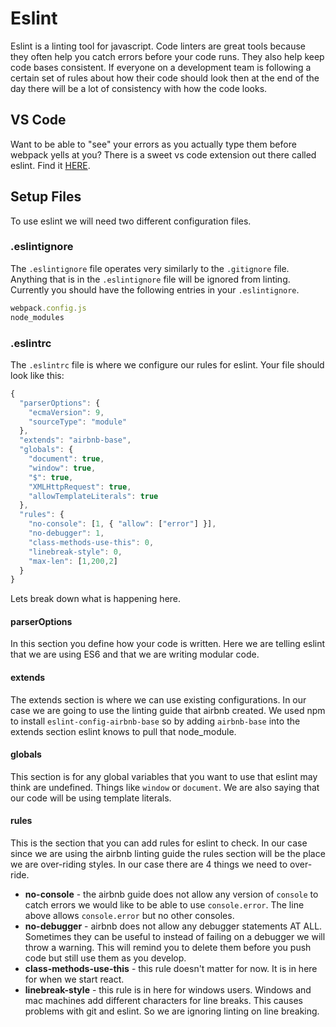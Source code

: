 # Eslint
Eslint is a linting tool for javascript. Code linters are great tools because they often help you catch errors before your code runs.  They also help keep code bases consistent.  If everyone on a development team is following a certain set of rules about how their code should look then at the end of the day there will be a lot of consistency with how the code looks.

## VS Code
Want to be able to "see" your errors as you actually type them before webpack yells at you?  There is a sweet vs code extension out there called eslint.  Find it [HERE](https://marketplace.visualstudio.com/items?itemName=dbaeumer.vscode-eslint).


## Setup Files
To use eslint we will need two different configuration files.

### .eslintignore
The `.eslintignore` file operates very similarly to the `.gitignore` file.  Anything that is in the `.eslintignore` file will be ignored from linting.  Currently you should have the following entries in your `.eslintignore`.
```js
webpack.config.js
node_modules
```

### .eslintrc
The `.eslintrc` file is where we configure our rules for eslint.  Your file should look like this:
```js
{
  "parserOptions": {
    "ecmaVersion": 9,
    "sourceType": "module"
  },
  "extends": "airbnb-base",
  "globals": {
    "document": true,
    "window": true,
    "$": true,
    "XMLHttpRequest": true,
    "allowTemplateLiterals": true
  },
  "rules": {
    "no-console": [1, { "allow": ["error"] }],
    "no-debugger": 1,
    "class-methods-use-this": 0,
    "linebreak-style": 0,
    "max-len": [1,200,2]
  }
}
```

Lets break down what is happening here.
#### parserOptions
In this section you define how your code is written.  Here we are telling eslint that we are using ES6 and that we are writing modular code.

#### extends
The extends section is where we can use existing configurations.  In our case we are going to use the linting guide that airbnb created.  We used npm to install `eslint-config-airbnb-base` so by adding `airbnb-base` into the extends section eslint knows to pull that node_module.

#### globals
This section is for any global variables that you want to use that eslint may think are undefined.  Things like `window` or `document`.  We are also saying that our code will be using template literals.

#### rules
This is the section that you can add rules for eslint to check.  In our case since we are using the airbnb linting guide the rules section will be the place we are over-riding styles.  In our case there are 4 things we need to over-ride.
* **no-console** - the airbnb guide does not allow any version of `console`  to catch errors we would like to be able to use `console.error`.  The line above allows `console.error` but no other consoles.
* **no-debugger** - airbnb does not allow any debugger statements AT ALL.  Sometimes they can be useful to instead of failing on a debugger we will throw a warning.  This will remind you to delete them before you push code but still use them as you develop.
* **class-methods-use-this** - this rule doesn't matter for now.  It is in here for when we start react.
* **linebreak-style** - this rule is in here for windows users.  Windows and mac machines add different characters for line breaks.  This causes problems with git and eslint.  So we are ignoring linting on line breaking.
